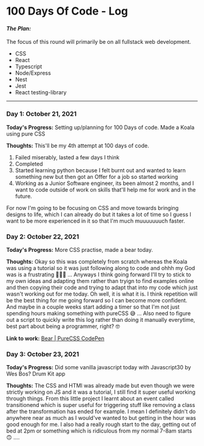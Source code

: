 # 100 Days Of Code - Log

#### <i>The Plan:</i>

The focus of this round will primarily be on all fullstack web development.

- CSS
- React
- Typescript
- Node/Express
- Nest
- Jest
- React testing-library

---

### Day 1: October 21, 2021

**Today's Progress:** Setting up/planning for 100 Days of code. Made a Koala using pure CSS

**Thoughts:** This'll be my 4th attempt at 100 days of code.

1. Failed miserably, lasted a few days I think
2. Completed
3. Started learning python because I felt burnt out and wanted to learn something new but then got an Offer for a job so started working
4. Working as a Junior Software engineer, its been almost 2 months, and I want to code outside of work on skills that'll help me for work and in the future.

For now I'm going to be focusing on CSS and move towards bringing designs to life, which I can already do but it takes a lot of time so I guess I want to be more experienced in it so that I'm much muuuuuuuch faster.

<!-- how to add a link for work -->
<!-- **Link to work:** [Calculator App](http://www.example.com) -->

### Day 2: October 22, 2021

**Today's Progress:** More CSS practise, made a bear today.

**Thoughts:** Okay so this was completely from scratch whereas the Koala was using a tutorial so it was just following
along to code and ohhh my God was is a frustrating 🥲🥲🥲 ...
Anyways I think going forward I'll try to stick to my own ideas and adapting them rather than tryign to find examples
online and then copying their code and trying to adapt that into my code which just wasn't working out for me today. Oh well, it is
what it is. I think repetition will be the best thing for me going forward so I can become more confident. And maybe in a couple weeks
start adding a timer so that I'm not just spending hours making something with pureCSS 😅 ...
Also need to figure out a script to quickly write this log rather than doing it manually everytime, best part about being a programmer, right? 🤓

**Link to work:** [Bear | PureCSS CodePen](https://codepen.io/moosarshah/pen/abyBgKb)

### Day 3: October 23, 2021

**Today's Progress:** Did some vanilla javascript today with Javascript30 by Wes Bos? Drum Kit app

**Thoughts:** The CSS and HTMl was already made but even though we were strictly working on JS and it was a tutorial, I still find it super useful working through things. From this little project I learnt about an event called transitionend which is super useful for triggering stuff like removing a class after the transformation has ended for example. I mean I definitely didn't do anywhere near as much as I would've wanted to but getting in the hour was good enough for me. I also had a really rough start to the day, getting out of bed at 2pm or something which is ridiculous from my normal 7-8am starts 🙃 ....
